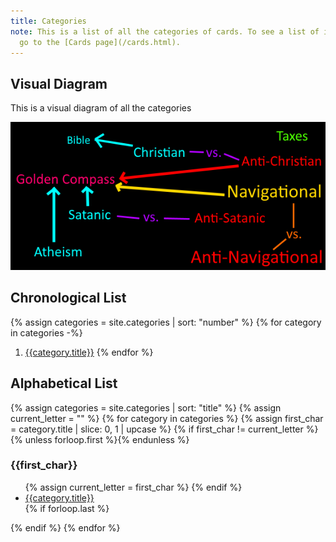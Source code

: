 ```yaml
---
title: Categories
note: This is a list of all the categories of cards. To see a list of individual cards, 
  go to the [Cards page](/cards.html).
---
```

## Visual Diagram
This is a visual diagram of all the categories

<a href="/assets/images/categories/diagram/current.png" target="_blank">
<img src="/assets/images/categories/diagram/current.png" alt="Category Diagram">
</a>

## Chronological List
{% assign categories = site.categories | sort: "number" %}
{% for category in categories -%}
1. [{{category.title}}]({{category.url}})
{% endfor %}

## Alphabetical List
{% assign categories = site.categories | sort: "title" %}
{% assign current_letter = "" %}
{% for category in categories %}
{% assign first_char = category.title | slice: 0, 1 | upcase %}
{% if first_char != current_letter %}
{% unless forloop.first %}</ul>{% endunless %}
### {{first_char}}
<ul>
{% assign current_letter = first_char %}
{% endif %}
<li><a href="{{category.url}}">{{category.title}}</a></li>
{% if forloop.last %}</ul>{% endif %}
{% endfor %}
